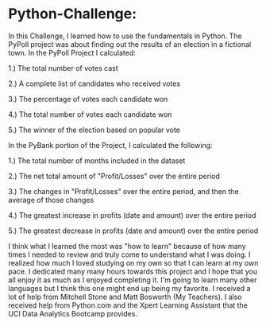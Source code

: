 # Python-Challenge: 
In this Challenge, I learned how to use the fundamentals in Python.
The PyPoll project was about finding out the results of an election in a fictional town. In the PyPoll Project I calculated:

1.) The total number of votes cast

2.) A complete list of candidates who received votes

3.) The percentage of votes each candidate won

4.) The total number of votes each candidate won

5.) The winner of the election based on popular vote


  In the PyBank portion of the Project, I calculated the following:
  
1.) The total number of months included in the dataset

2.) The net total amount of "Profit/Losses" over the entire period

3.) The changes in "Profit/Losses" over the entire period, and then the average of those changes

4.) The greatest increase in profits (date and amount) over the entire period

5.) The greatest decrease in profits (date and amount) over the entire period 


I think what I learned the most was "how to learn" because of how many times I needed to review and truly come to understand what I was doing. I realized how much I loved studying on my own so that I can learn at my own pace. I dedicated many many hours towards this project and I hope that you all enjoy it as much as I enjoyed completing it. I'm going to learn many other languages but I think this one might end up being my favorite. I received a lot of help from Mitchell Stone and Matt Bosworth (My Teachers). I also received help from Python.com and the Xpert Learning Assistant that the UCI Data Analytics Bootcamp provides.
